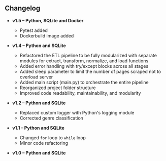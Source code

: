 ## Changelog

- **v1.5 – Python, SQLite and Docker**
   - Pytest added 
   - Dockerbuild image added

- **v1.4 – Python and SQLite**
   - Refactored the ETL pipeline to be fully modularized with separate modules for extract, transform, normalize, and load functions 
   - Added error handling with try/except blocks across all stages
   - Added sleep parameter to limit the number of pages scraped not to overload server
   - Added main script (main.py) to orchestrate the entire pipeline
   - Reorganized project folder structure
   - Improved code readability, maintainability, and modularity

- **v1.2 – Python and SQLite**
  - Replaced custom logger with Python's logging module
  - Corrected genre classification

- **v1.1 – Python and SQLite**
  - Changed `for` loop to `while` loop  
  - Minor code refactoring

- **v1.0 – Python and SQLite**
